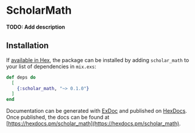 # ScholarMath

**TODO: Add description**

## Installation

If [available in Hex](https://hex.pm/docs/publish), the package can be installed
by adding `scholar_math` to your list of dependencies in `mix.exs`:

```elixir
def deps do
  [
    {:scholar_math, "~> 0.1.0"}
  ]
end
```

Documentation can be generated with [ExDoc](https://github.com/elixir-lang/ex_doc)
and published on [HexDocs](https://hexdocs.pm). Once published, the docs can
be found at [https://hexdocs.pm/scholar_math](https://hexdocs.pm/scholar_math).

